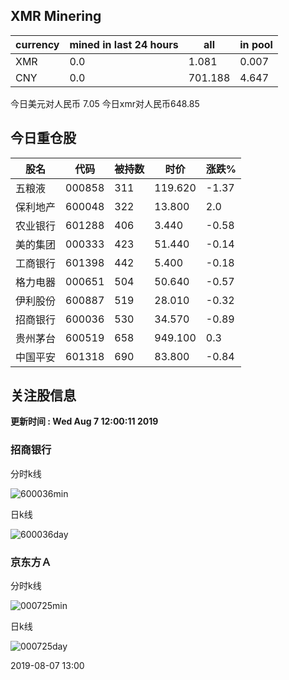 ## XMR Minering

|currency|mined in last 24 hours|all|in pool|
|---|---|---|---|
|XMR|0.0|1.081|0.007|
|CNY|0.0|701.188|4.647|

今日美元对人民币 7.05	今日xmr对人民币648.85


## 今日重仓股 

|股名|代码|被持数|时价|涨跌%|
|---|---|---|---|---|
|五粮液|000858|311|119.620|-1.37|
|保利地产|600048|322|13.800|2.0|
|农业银行|601288|406|3.440|-0.58|
|美的集团|000333|423|51.440|-0.14|
|工商银行|601398|442|5.400|-0.18|
|格力电器|000651|504|50.640|-0.57|
|伊利股份|600887|519|28.010|-0.32|
|招商银行|600036|530|34.570|-0.89|
|贵州茅台|600519|658|949.100|0.3|
|中国平安|601318|690|83.800|-0.84|

## 关注股信息
**更新时间 : Wed Aug  7 12:00:11 2019**
### 招商银行 
分时k线

![600036min](http://image.sinajs.cn/newchart/min/n/sh600036.gif)

日k线

![600036day](http://image.sinajs.cn/newchart/daily/n/sh600036.gif)

### 京东方Ａ 
分时k线

![000725min](http://image.sinajs.cn/newchart/min/n/sz000725.gif)

日k线

![000725day](http://image.sinajs.cn/newchart/daily/n/sz000725.gif)

2019-08-07 13:00
